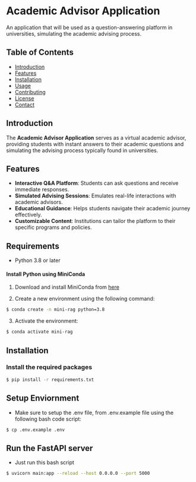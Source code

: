 # Academic Advisor Application

An application that will be used as a question-answering platform in universities, simulating the academic advising process.

## Table of Contents

- [Introduction](#introduction)
- [Features](#features)
- [Installation](#installation)
- [Usage](#usage)
- [Contributing](#contributing)
- [License](#license)
- [Contact](#contact)

## Introduction

The **Academic Advisor Application** serves as a virtual academic advisor, providing students with instant answers to their academic questions and simulating the advising process typically found in universities.

## Features

- **Interactive Q&A Platform**: Students can ask questions and receive immediate responses.
- **Simulated Advising Sessions**: Emulates real-life interactions with academic advisors.
- **Educational Guidance**: Helps students navigate their academic journey effectively.
- **Customizable Content**: Institutions can tailor the platform to their specific programs and policies.

## Requirements

- Python 3.8 or later

#### Install Python using MiniConda

1) Download and install MiniConda from [here](https://docs.anaconda.com/free/miniconda/#quick-command-line-install)

2) Create a new environment using the following command:

```bash
$ conda create -n mini-rag python=3.8
```

3) Activate the environment:

```bash
$ conda activate mini-rag
```

## Installation

### Install the required packages

```bash
$ pip install -r requirements.txt
```

## Setup Enviornment

- Make sure to setup the .env file, from .env.example file using the following bash code script:

```bash
$ cp .env.example .env
```

## Run the FastAPI server

- Just run this bash script

```bash
$ uvicorn main:app --reload --host 0.0.0.0 --port 5000
```